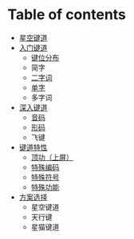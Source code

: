 # Table of contents

* [星空键道](Introduction.md)
* [入门键道](learn/layouts.md)
  * [键位分布](learn/layouts.md)
  * 简字
  * [二字词](start-xkjd/characters.md)
  * [单字](start-xkjd/phrases.md)
  * 多字词
* [深入键道](start-xkjd/README.md)
  * [音码](learn/phonetics-rules.md)
  * [形码](learn/stroke-rules.md)
  * 飞键
* [键道特性](advance-in-xkjd/top-up.md)
  * [顶功（上屏）](advance-in-xkjd/top-up.md)
  * [特殊编码](master-xkjd/extra-code.md)
  * [特殊符号](master-xkjd/extra-symbols.md)
  * [特殊功能](master-xkjd/extra-functions.md)
* [方案选择]()
  * 星空键道
  * 天行键
  * 星猫键道


